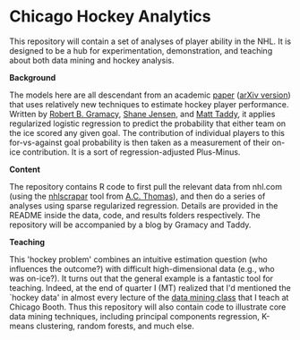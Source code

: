 Chicago Hockey Analytics
======

This repository will contain a set of analyses of player ability in the NHL.
It is designed to be a hub for experimentation, demonstration, and teaching
about both data mining and hockey analysis.

<strong> Background </strong>

The models here are all descendant from an academic <a href="http://www.degruy
ter.com/view/j/jqas.2013.9.issue-1/jqas-2012-0001/jqas-2012-0001.xml?format=IN
T">paper</a> (<a href="http://arxiv.org/abs/1209.5026">arXiv version</a>) that
uses relatively new techniques to estimate hockey player performance.  Written
by <a href="http://faculty.chicagobooth.edu/robert.gramacy">Robert B.
Gramacy</a>, <a href="http://www-stat.wharton.upenn.edu/~stjensen">Shane
Jensen</a>, and <a href="http://faculty.chicagobooth.edu/matt.tadd">Matt
Taddy</a>, it applies regularized logistic regression to predict the
probability that either team on the ice scored any given goal.  The
contribution of individual players to this for-vs-against goal probability is
then taken as a measurement of their on-ice contribution.  It is a sort of
regression-adjusted Plus-Minus.

<strong> Content </strong>

The repository contains R code to first pull the relevant data from nhl.com
(using the <a href="https://github.com/acthomasca/nhlscrapr">nhlscrapar</a>
tool from <a href="http://www.acthomas.ca/comment/">A.C.
Thomas</a>), and then do a series of analyses using sparse regularized
regression. Details are provided in the README inside the data, code, and
results folders respectively.  The repository will be accompanied by a blog by
Gramacy and Taddy.

<strong> Teaching </strong>

This 'hockey problem' combines an intuitive estimation question (who
influences the outcome?) with difficult high-dimensional data (e.g., who was
on-ice?).  It turns out that the general example is a fantastic tool for
teaching.   Indeed, at the end of quarter I (MT) realized that I'd mentioned
the `hockey data' in almost every lecture of the <a
href="http://faculty.chicagobooth.edu/matt.taddy/teaching">data mining
class</a> that I teach at Chicago Booth.  Thus this repository will also
contain code to illustrate core data mining techniques, including principal
components regression, K-means clustering, random forests, and much else.
